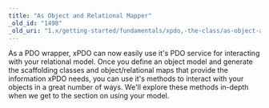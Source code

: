 ```yaml
---
title: "As Object and Relational Mapper"
_old_id: "1498"
_old_uri: "1.x/getting-started/fundamentals/xpdo,-the-class/as-object-and-relational-mapper"
---
```


As a PDO wrapper, xPDO can now easily use it's PDO service for interacting with your relational model. Once you define an object model and generate the scaffolding classes and object/relational maps that provide the information xPDO needs, you can use it's methods to interact with your objects in a great number of ways. We'll explore these methods in-depth when we get to the section on using your model.